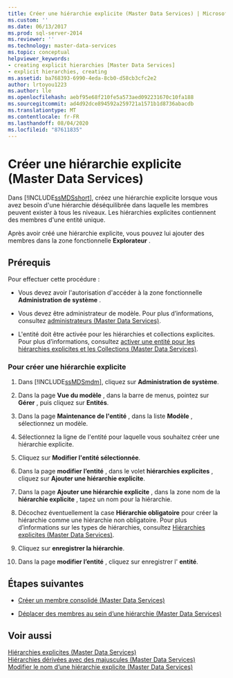 ```yaml
---
title: Créer une hiérarchie explicite (Master Data Services) | Microsoft Docs
ms.custom: ''
ms.date: 06/13/2017
ms.prod: sql-server-2014
ms.reviewer: ''
ms.technology: master-data-services
ms.topic: conceptual
helpviewer_keywords:
- creating explicit hierarchies [Master Data Services]
- explicit hierarchies, creating
ms.assetid: ba768393-6990-4eda-8cb0-d58cb3cfc2e2
author: lrtoyou1223
ms.author: lle
ms.openlocfilehash: aebf95e68f210fe5a573aed092231670c10fa188
ms.sourcegitcommit: ad4d92dce894592a259721a1571b1d8736abacdb
ms.translationtype: MT
ms.contentlocale: fr-FR
ms.lasthandoff: 08/04/2020
ms.locfileid: "87611835"
---
```

# <a name="create-an-explicit-hierarchy-master-data-services"></a>Créer une hiérarchie explicite (Master Data Services)
  Dans [!INCLUDE[ssMDSshort](../includes/ssmdsshort-md.md)], créez une hiérarchie explicite lorsque vous avez besoin d'une hiérarchie déséquilibrée dans laquelle les membres peuvent exister à tous les niveaux. Les hiérarchies explicites contiennent des membres d'une entité unique.  
  
 Après avoir créé une hiérarchie explicite, vous pouvez lui ajouter des membres dans la zone fonctionnelle **Explorateur** .  
  
## <a name="prerequisites"></a>Prérequis  
 Pour effectuer cette procédure :  
  
-   Vous devez avoir l'autorisation d'accéder à la zone fonctionnelle **Administration de système** .  
  
-   Vous devez être administrateur de modèle. Pour plus d’informations, consultez [administrateurs &#40;Master Data Services&#41;](administrators-master-data-services.md).  
  
-   L'entité doit être activée pour les hiérarchies et collections explicites. Pour plus d’informations, consultez [activer une entité pour les hiérarchies explicites et les Collections &#40;Master Data Services&#41;](../../2014/master-data-services/enable-an-entity-for-explicit-hierarchies-and-collections-master-data-services.md).  
  
### <a name="to-create-an-explicit-hierarchy"></a>Pour créer une hiérarchie explicite  
  
1.  Dans [!INCLUDE[ssMDSmdm](../includes/ssmdsmdm-md.md)], cliquez sur **Administration de système**.  
  
2.  Dans la page **Vue du modèle** , dans la barre de menus, pointez sur **Gérer** , puis cliquez sur **Entités**.  
  
3.  Dans la page **Maintenance de l'entité** , dans la liste **Modèle** , sélectionnez un modèle.  
  
4.  Sélectionnez la ligne de l'entité pour laquelle vous souhaitez créer une hiérarchie explicite.  
  
5.  Cliquez sur **Modifier l'entité sélectionnée**.  
  
6.  Dans la page **modifier l’entité** , dans le volet **hiérarchies explicites** , cliquez sur **Ajouter une hiérarchie explicite**.  
  
7.  Dans la page **Ajouter une hiérarchie explicite** , dans la zone nom de la **hiérarchie explicite** , tapez un nom pour la hiérarchie.  
  
8.  Décochez éventuellement la case **Hiérarchie obligatoire** pour créer la hiérarchie comme une hiérarchie non obligatoire. Pour plus d’informations sur les types de hiérarchies, consultez [Hiérarchies explicites &#40;Master Data Services&#41;](../../2014/master-data-services/explicit-hierarchies-master-data-services.md).  
  
9. Cliquez sur **enregistrer la hiérarchie**.  
  
10. Dans la page **modifier l’entité** , cliquez sur enregistrer l' **entité**.  
  
## <a name="next-steps"></a>Étapes suivantes  
  
-   [Créer un membre consolidé &#40;Master Data Services&#41;](../../2014/master-data-services/create-a-consolidated-member-master-data-services.md)  
  
-   [Déplacer des membres au sein d’une hiérarchie &#40;Master Data Services&#41;](../../2014/master-data-services/move-members-within-a-hierarchy-master-data-services.md)  
  
## <a name="see-also"></a>Voir aussi  
 [Hiérarchies explicites &#40;Master Data Services&#41;](../../2014/master-data-services/explicit-hierarchies-master-data-services.md)   
 [Hiérarchies dérivées avec des majuscules &#40;Master Data Services&#41;](../../2014/master-data-services/derived-hierarchies-with-explicit-caps-master-data-services.md)   
 [Modifier le nom d’une hiérarchie explicite &#40;Master Data Services&#41;](../../2014/master-data-services/change-an-explicit-hierarchy-name-master-data-services.md)  
  
  
